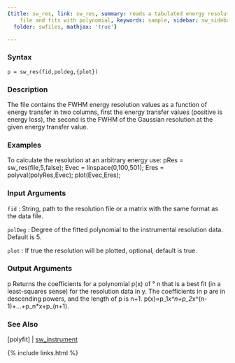 ```yaml
---
{title: sw_res, link: sw_res, summary: reads a tabulated energy resolution from a
    file and fits with polynomial, keywords: sample, sidebar: sw_sidebar, permalink: sw_res,
  folder: swfiles, mathjax: 'true'}

---
```


### Syntax

`p = sw_res(fid,poldeg,{plot})`

### Description

The file contains the FWHM energy resolution values as a function of
energy transfer in two columns, first the energy transfer values
(positive is energy loss), the second is the FWHM of the Gaussian
resolution at the given energy transfer value.
 

### Examples

To calculate the resolution at an arbitrary energy use:
pRes = sw_res(file,5,false);
Evec = linspace(0,100,501);
Eres = polyval(polyRes,Evec);
plot(Evec,Eres);

### Input Arguments

`fid`
: String, path to the resolution file or a matrix with the
  same format as the data file.

`polDeg`
: Degree of the fitted polynomial to the instrumental
  resolution data. Default is 5.

`plot`
: If true the resolution will be plotted, optional, default
  is true.

### Output Arguments

p             Returns the coefficients for a polynomial p(x) of ° n
              that is a best fit (in a least-squares sense) for the resolution data
              in y. The coefficients in p are in descending powers, and
              the length of p is n+1.
              p(x)=p_1*x^n+p_2*x^(n-1)+...+p_n*x+p_(n+1).

### See Also

[polyfit] \| [sw_instrument](sw_instrument)

{% include links.html %}
